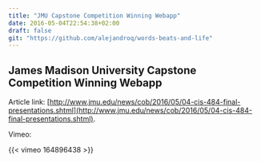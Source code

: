 ```yaml
---
title: "JMU Capstone Competition Winning Webapp"
date: 2016-05-04T22:54:38+02:00
draft: false
git: "https://github.com/alejandroq/words-beats-and-life"
---
```


## James Madison University Capstone Competition Winning Webapp

Article link: [http://www.jmu.edu/news/cob/2016/05/04-cis-484-final-presentations.shtml](http://www.jmu.edu/news/cob/2016/05/04-cis-484-final-presentations.shtml).

Vimeo:

{{< vimeo 164896438 >}}
